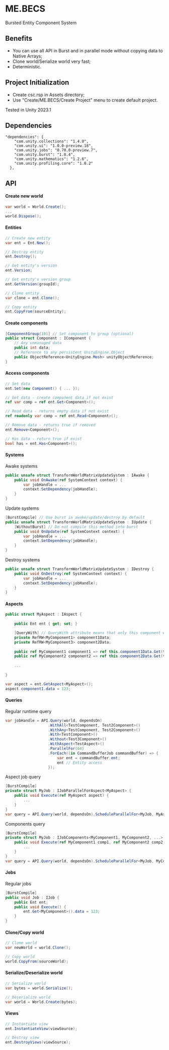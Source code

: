 # ME.BECS
Bursted Entity Component System

## Benefits
- You can use all API in Burst and in parallel mode without copying data to Native Arrays;
- Clone world/Serialize world very fast;
- Deterministic.

## Project Initialization
- Create csc.rsp in Assets directory;
- Use "Create/ME.BECS/Create Project" menu to create default project.

Tested in Unity 2023.1

## Dependencies
```
"dependencies": {
    "com.unity.collections": "1.4.0",
    "com.unity.ui": "1.0.0-preview.18",
    "com.unity.jobs": "0.70.0-preview.7",
    "com.unity.burst": "1.8.4",
    "com.unity.mathematics": "1.2.6",
    "com.unity.profiling.core": "1.0.2"
  },
```

## API
#### Create new world
```csharp
var world = World.Create();
...
world.Dispose();
```

#### Entities
```csharp
// Create new entity
var ent = Ent.New();

// Destroy entity
ent.Destroy();

// Get entity's version
ent.Version;

// Get entity's version group
ent.GetVersion(groupId);

// Clone entity
var clone = ent.Clone();

// Copy entity
ent.CopyFrom(sourceEntity);
```

#### Create components
```csharp
[ComponentGroup(10)] // Set component to group (optional)
public struct Component : IComponent {
    // Any unmanaged data
    public int data;
    // Reference to any persistent UnityEngine.Object
    public ObjectReference<UnityEngine.Mesh> unityObjectReference;
}
```

#### Access components
```csharp
// Set data
ent.Set(new Component() { ... });

// Get data - create component data if not exist
ref var comp = ref ent.Get<Component>();

// Read data - returns empty data if not exist
ref readonly var comp = ref ent.Read<Component>();

// Remove data - returns true if removed
ent.Remove<Component>();

// Has data - return true if exist
bool has = ent.Has<Component>();
```

#### Systems
Awake systems
```csharp
public unsafe struct TransformWorldMatrixUpdateSystem : IAwake {
    public void OnAwake(ref SystemContext context) {
        var jobHandle = ...
        context.SetDependency(jobHandle);
    }
}
```

Update systems
```csharp
[BurstCompile] // Use burst in awake/update/destroy by default
public unsafe struct TransformWorldMatrixUpdateSystem : IUpdate {
    [WithoutBurst] // Do not compile this method into burst
    public void OnUpdate(ref SystemContext context) {
        var jobHandle = ...
        context.SetDependency(jobHandle);
    }
}
```

Destroy systems
```csharp
public unsafe struct TransformWorldMatrixUpdateSystem : IDestroy {
    public void OnDestroy(ref SystemContext context) {
        var jobHandle = ...
        context.SetDependency(jobHandle);
    }
}
```

#### Aspects
```csharp
public struct MyAspect : IAspect {
        
    public Ent ent { get; set; }

    [QueryWith] // QueryWith attribute means that only this component will be used in query
    private RefRW<MyComponent1> component1Data;
    private RefRW<MyComponent3> component2Data;
    
    public ref MyComponent1 component1 => ref this.component1Data.Get(this.ent.id);
    public ref MyComponent2 component2 => ref this.component2Data.Get(this.ent.id);
    
    ...
        
}

var aspect = ent.GetAspect<MyAspect>();
aspect.component1.data = 123;
```

#### Queries
Regular runtime query
```csharp
var jobHandle = API.Query(world, dependsOn)
                   .WithAll<TestComponent, Test2Component>()
                   .WithAny<TestComponent, Test2Component>()
                   .With<TestComponent>()
                   .Without<Test3Component>()
                   .WithAspect<TestAspect>()
                   .ParallelFor(64)
                   .ForEach((in CommandBufferJob commandBuffer) => {
                       var ent = commandBuffer.ent;
                       ent // Entity access
                   });
```

Aspect job query
```csharp
[BurstCompile]
private struct MyJob : IJobParallelForAspect<MyAspect> {
    public void Execute(ref MyAspect aspect) {
        ...
    }
}
var query = API.Query(world, dependsOn).ScheduleParallelFor<MyJob, MyAspect>(new MyJob() { ... });
```

Components query
```csharp
[BurstCompile]
private struct MyJob : IJobComponents<MyComponent1, MyComponent2, ...> {
    public void Execute(ref MyComponent1 comp1, ref MyComponent2 comp2, ...) {
        ...
    }
}
var query = API.Query(world, dependsOn).ScheduleParallelFor<MyJob, MyComponent1, MyComponent2, ...>(new MyJob() { ... });
```

#### Jobs
Regular jobs
```csharp
[BurstCompile]
public void Job : IJob {
    public Ent ent;
    public void Execute() {
        ent.Get<MyComponent>().data = 123;
    }
}
```

#### Clone/Copy world
```csharp
// Clone world
var newWorld = world.Clone();

// Copy world
world.CopyFrom(sourceWorld);
```

#### Serialize/Deserialize world
```csharp
// Serialize world
var bytes = world.Serialize();

// Deserialize world
var world = World.Create(bytes);
```

#### Views
```csharp
// Instantiate view
ent.InstantiateView(viewSource);

// Destroy view
ent.DestroyViews(viewSource);
```
